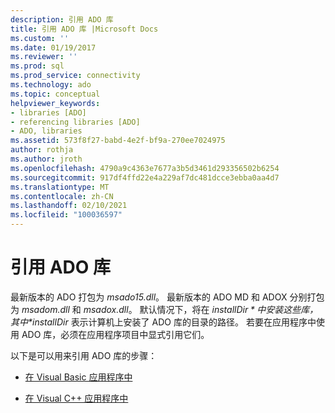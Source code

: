 ```yaml
---
description: 引用 ADO 库
title: 引用 ADO 库 |Microsoft Docs
ms.custom: ''
ms.date: 01/19/2017
ms.reviewer: ''
ms.prod: sql
ms.prod_service: connectivity
ms.technology: ado
ms.topic: conceptual
helpviewer_keywords:
- libraries [ADO]
- referencing libraries [ADO]
- ADO, libraries
ms.assetid: 573f8f27-babd-4e2f-bf9a-270ee7024975
author: rothja
ms.author: jroth
ms.openlocfilehash: 4790a9c4363e7677a3b5d3461d293356502b6254
ms.sourcegitcommit: 917df4ffd22e4a229af7dc481dcce3ebba0aa4d7
ms.translationtype: MT
ms.contentlocale: zh-CN
ms.lasthandoff: 02/10/2021
ms.locfileid: "100036597"
---
```

# <a name="referencing-the-ado-libraries"></a>引用 ADO 库
最新版本的 ADO 打包为 *msado15.dll*。 最新版本的 ADO MD 和 ADOX 分别打包为 *msadom.dll* 和 *msadox.dll*。 默认情况下，将在 *$installDir* 中安装这些库，其中 *$installDir* 表示计算机上安装了 ADO 库的目录的路径。 若要在应用程序中使用 ADO 库，必须在应用程序项目中显式引用它们。  
  
 以下是可以用来引用 ADO 库的步骤：  
  
-   [在 Visual Basic 应用程序中](./referencing-the-ado-libraries-in-a-visual-basic-6-application.md)  
  
-   [在 Visual C++ 应用程序中](./referencing-the-ado-libraries-in-a-visual-c-application.md)